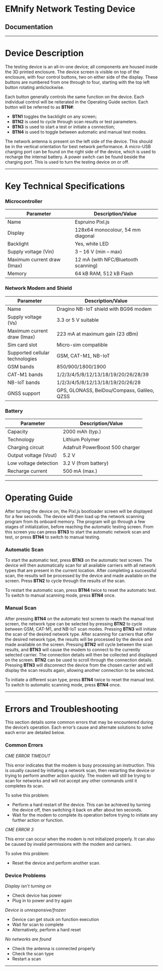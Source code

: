 # EMnify Network Testing Device
## Documentation

---

# Device Description

The testing device is an all-in-one device; all components are housed inside the 3D printed enclosure.
The device screen is visible on top of the enclosure, with four control buttons, two on either side of the display.
These buttons are numbered from one through to four, starting with the top left button rotating anticlockwise.

Each button generally controls the same function on the device. Each individual control will be reiterated in the Operating Guide section. Each button will be referred to as **BTN#**:
- **BTN1** toggles the backlight on any screen;
- **BTN2** is used to cycle through scan results or test parameters.
- **BTN3** is used to start a test or initiate a connection;
- **BTN4** is used to toggle between automatic and manual test modes.

The network antenna is present on the left side of the device. This should be in the vertical orientation for best network performance.
A micro-USB charging port can be found on the right side of the device, which is used to recharge the internal battery.
A power switch can be found beside the charging port. This is used to turn the testing device on or off.

---

# Key Technical Specifications

### Microcontroller
|Parameter|Description/Value|
---|---
Name|Espruino Pixl.js
Display|128x64 monocolour, 54 mm diagonal
Backlight|Yes, white LED
Supply voltage (Vin)|3 – 16 V (min – max)
Maximum current draw (Imax)|12 mA (with NFC/Bluetooth scanning)
Memory|64 kB RAM, 512 kB Flash

### Network Modem and Shield
|Parameter|Description/Value|
---|---
Name|Dragino NB-IoT shield with BG96 modem
Supply voltage (Vs)|3.3 or 5 V suitable
Maximum current draw (Imax)|223 mA at maximum gain (23 dBm)
Sim card slot|Micro-sim compatible
Supported cellular technologies|GSM, CAT-M1, NB-IoT
GSM bands|850/900/1800/1900
CAT-M1 bands|1/2/3/4/5/8/12/13/18/19/20/26/28/39
NB-IoT bands|1/2/3/4/5/8/12/13/18/19/20/26/28
GNSS support|GPS, GLONASS, BeiDou/Compass, Galileo, QZSS

### Battery
|Parameter|Description/Value|
---|---
Capacity|2000 mAh (typ.)
Technology|Lithium Polymer
Charging circuit|Adafruit PowerBoost 500 charger
Output voltage (Vout)|5.2 V
Low voltage detection|3.2 V (from battery)
Recharge current|500 mA (max.)

---

# Operating Guide

After turning the device on, the Pixl.js bootloader screen will be displayed for a few seconds.
The device will then load up the network scanning program from its onboard memory.
The program will go through a few stages of initialization, before reaching the automatic testing screen.
From this screen you can press **BTN3** to start the automatic network scan and test, or press **BTN4** to switch to manual testing.

### Automatic Scan

To start the automatic test, press **BTN3** on the automatic test screen.
The device will then automatically scan for all available carriers with all network types that are present in the current location.
After completing a successful scan, the results will be processed by the device and made available on the screen.
Press **BTN2** to cycle through the results of the scan.

To restart the automatic scan, press **BTN4** twice to reset the automatic test.
To switch to manual scanning mode, press **BTN4** once.

### Manual Scan

After pressing **BTN4** on the automatic test screen to reach the manual test screen, the network type can be selected by pressing **BTN2** to cycle between GSM, CAT-M1, and NB-IoT scan modes.
Pressing **BTN3** will initiate the scan of the desired network type.
After scanning for carriers that offer the desired network type, the results will be processed by the device and made available on the screen.
Pressing **BTN2** will cycle between the scan results, and **BTN3** will cause the modem to connect to the currently selected carrier.
The connection details will then be collected and displayed on the screen.
**BTN2** can be used to scroll through the connection details.
Pressing **BTN3** will disconnect the device from the chosen carrier and will display the scan results again, allowing another connection to be selected.

To initiate a different scan type, press **BTN4** twice to reset the manual test.
To switch to automatic scanning mode, press **BTN4** once.

---

# Errors and Troubleshooting

This section details some common errors that may be encountered during the device’s operation.
Each error’s cause and alternate solutions to solve each error are detailed below.

### Common Errors

*CME ERROR TIMEOUT*

This error indicates that the modem is busy processing an instruction.
This is usually caused by initiating a network scan, then restarting the device or trying to perform another action quickly.
The modem will still be trying to scan for networks and will not accept any other commands until it completes its scan.

To solve this problem:
- Perform a hard restart of the device. This can be achieved by turning the device off, then switching it back on after about ten seconds.
- Wait for the modem to complete its operation before trying to initiate any further action or function.

*CME ERROR 3*

This error can occur when the modem is not initialized properly. 
It can also be caused by invalid permissions with the modem and carriers.

To solve this problem:
- Reset the device and perform another scan.

### Device Problems

*Display isn’t turning on*
- Check device has power
- Plug in to power and try again

*Device is unresponsive/frozen*
- Device can get stuck on function execution
- Wait for scan to complete
- Alternatively, perform a hard reset

*No networks are found*
- Check the antenna is connected properly
- Check the scan type
- Restart a scan

---